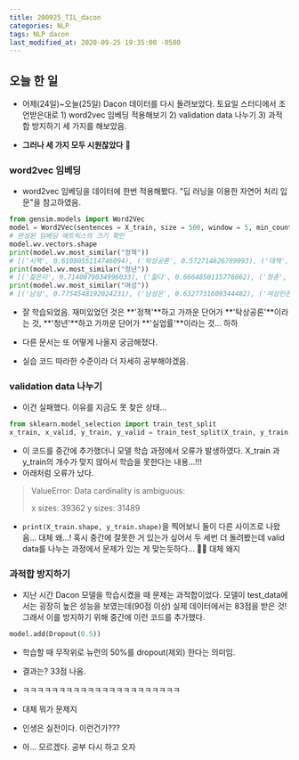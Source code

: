```yaml
---
title: 200925_TIL_dacon
categories: NLP
tags: NLP dacon
last_modified_at: 2020-09-25 19:35:00 -0500
---
```


## 오늘 한 일

* 어제(24일)~오늘(25일) Dacon 데이터를 다시 돌려보았다. 토요일 스터디에서 조언받은대로 1) word2vec 임베딩 적용해보기 2) validation data 나누기 3) 과적합 방지하기 세 가지를 해보았음. 

* **그러나 세 가지 모두 시원찮았다** 🤔

### word2vec 임베딩

* word2vec 임베딩을 데이터에 한번 적용해봤다. "딥 러닝을 이용한 자연어 처리 입문"을 참고하였음.

```python
from gensim.models import Word2Vec
model = Word2Vec(sentences = X_train, size = 500, window = 5, min_count = 5, workers = 4, sg = 0)
# 완성된 임베딩 매트릭스의 크기 확인
model.wv.vectors.shape
print(model.wv.most_similar("정책"))
# [('시책', 0.6108055114746094), ('탁상공론', 0.572714626789093), ('대책', 0.5559360980987549), ('대안', 0.534482479095459), ('방향', 0.5309896469116211), ('장려', 0.5279293656349182), ('제도', 0.5028440356254578), ('방침', 0.5023252964019775),
print(model.wv.most_similar("청년"))
# [('젊은이', 0.7140879034996033), ('젊다', 0.6664850115776062), ('청춘', 0.6436769962310791), ('실업률', 0.609180212020874), ('대학생', 0.5673409104347229)
print(model.wv.most_similar("여성"))
# [('남성', 0.7754548192024231), ('남성은', 0.6327731609344482), ('여성인권', 0.5603541731834412), ('남녀평등', 0.5527241230010986), ('역차별', 0.5448805093765259)
```


* 잘 학습되었음. 재미있었던 것은 **'정책'**하고 가까운 단어가 **'탁상공론'**이라는 것, **'청년'**하고 가까운 단어가 **'실업률'**이라는 것... 하하

* 다른 문서는 또 어떻게 나올지 궁금해졌다.

* 실습 코드 따라한 수준이라 더 자세히 공부해야겠음.

### validation data 나누기

* 이건 실패했다. 이유를 지금도 못 찾은 상태...

```python
from sklearn.model_selection import train_test_split
x_train, x_valid, y_train, y_valid = train_test_split(X_train, y_train, test_size=0.2, random_state=42, stratify=y_train)
```

* 이 코드를 중간에 추가했더니 모델 학습 과정에서 오류가 발생하였다. X_train 과 y_train의 개수가 맞지 않아서 학습을 못한다는 내용...!!!
* 아래처럼 오류가 났다.

> ValueError: Data cardinality is ambiguous: 
>
> x sizes: 39362  y sizes: 31489

* `print(X_train.shape, y_train.shape)`을 찍어보니 둘이 다른 사이즈로 나왔음... 대체 왜...! 혹시 중간에 잘못한 거 있는가 싶어서 두 세번 더 돌려봤는데 valid data를 나누는 과정에서 문제가 있는 게 맞는듯하다... 🤔🤔 대체 왜지

### 과적합 방지하기

* 지난 시간 Dacon 모델을 학습시켰을 때 문제는 과적합이었다. 모델이 test_data에서는 굉장히 높은 성능을 보였는데(90점 이상) 실제 데이터에서는 83점을 받은 것! 그래서 이를 방지하기 위해 중간에 이런 코드를 추가했다.

```python
model.add(Dropout(0.5))
```

* 학습할 때 무작위로 뉴런의 50%를 dropout(제외) 한다는 의미임.

* 결과는? 33점 나옴. 
* ㅋㅋㅋㅋㅋㅋㅋㅋㅋㅋㅋㅋㅋㅋㅋㅋㅋㅋㅋㅋㅋㅋ

* 대체 뭐가 문제지
* 인생은 실전이다. 이런건가???

* 아... 모르겠다. 공부 다시 하고 오자

